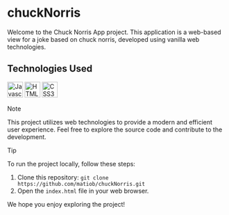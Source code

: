 # chuckNorris

Welcome to the Chuck Norris App project. This application is a web-based view for a joke based on chuck norris, developed using vanilla web technologies.

## Technologies Used

<a href="https://developer.mozilla.org/en-US/docs/Web/JavaScript" target="_blank" rel="noreferrer"><img src="https://raw.githubusercontent.com/danielcranney/readme-generator/main/public/icons/skills/javascript-colored.svg" width="36" height="36" alt="Javascript" /></a>
<a href="https://developer.mozilla.org/en-US/docs/Glossary/HTML5" target="_blank" rel="noreferrer"><img src="https://raw.githubusercontent.com/danielcranney/readme-generator/main/public/icons/skills/html5-colored.svg" width="36" height="36" alt="HTML5" /></a>
<a href="https://www.w3.org/TR/CSS/#css" target="_blank" rel="noreferrer"><img src="https://raw.githubusercontent.com/danielcranney/readme-generator/main/public/icons/skills/css3-colored.svg" width="36" height="36" alt="CSS3" /></a>

>[!NOTE]
>This project utilizes web technologies to provide a modern and efficient user experience. Feel free to explore the source code and contribute to the development.

>[!TIP]
>To run the project locally, follow these steps:
>1. Clone this repository: `git clone https://github.com/matiob/chuckNorris.git`
>2. Open the `index.html` file in your web browser.

We hope you enjoy exploring the project!
